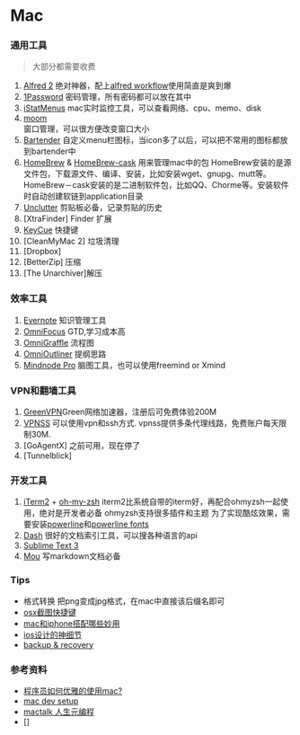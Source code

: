 # Mac

### 通用工具
> 大部分都需要收费

1. [Alfred 2](https://www.macupdate.com/app/mac/34344/alfred)
绝对神器，配上[alfred workflow](https://github.com/zenorocha/alfred-workflows)使用简直是爽到爆
2.  [1Password](https://agilebits.com/onepassword/mac) 
密码管理，所有密码都可以放在其中
3. [iStatMenus](http://bjango.com/mac/istatmenus/)
mac实时监控工具，可以查看网络、cpu、memo、disk
4. [moom](http://manytricks.com/moom/)   
窗口管理，可以很方便改变窗口大小
5. [Bartender](http://www.macbartender.com/)
自定义menu栏图标，当icon多了以后，可以把不常用的图标都放到bartender中
6. [HomeBrew](http://brew.sh/) & [HomeBrew-cask](#)
用来管理mac中的包
HomeBrew安装的是源文件包，下载源文件、编译、安装，比如安装wget、gnupg、mutt等。
HomeBrew－cask安装的是二进制软件包，比如QQ、Chorme等。安装软件时自动创建软链到application目录
7. [Unclutter](http://unclutterapp.com/)
剪贴板必备，记录剪贴的历史
8. [XtraFinder] Finder 扩展
9. [KeyCue](http://www.ergonis.com/products/keycue/) 快捷键
10. [CleanMyMac 2] 垃圾清理
11. [Dropbox]
12. [BetterZip] 压缩
13. [The Unarchiver]解压

### 效率工具
1. [Evernote](＃) 知识管理工具
2. [OmniFocus](https://www.omnigroup.com/omnifocus) GTD,学习成本高
3. [OmniGraffle](https://www.omnigroup.com/omnigraffle) 流程图
4. [OmniOutliner](https://www.omnigroup.com/omnioutliner) 提纲思路
5. [Mindnode Pro](https://mindnode.com) 脑图工具，也可以使用freemind or Xmind

### VPN和翻墙工具

1. [GreenVPN](https://www.igreenjsq.info/)Green网络加速器，注册后可免费体验200M
2. [VPNSS](http://www.vpnss06.com) 可以使用vpn和ssh方式. vpnss提供多条代理线路，免费账户每天限制30M.
3. [GoAgentX] 之前可用，现在停了
4. [Tunnelblick]

### 开发工具
1. [iTerm2](http://iterm2.com/) + [oh-my-zsh](http://ohmyz.sh/)
iterm2比系统自带的iterm好，再配合ohmyzsh一起使用，绝对是开发者必备
ohmyzsh支持很多插件和主题
为了实现酷炫效果，需要安装[powerline](https://powerline.readthedocs.org/en/master/)和[powerline fonts](https://github.com/powerline/fonts)
2. [Dash](http://kapeli.com/dash)
很好的文档索引工具，可以搜各种语言的api
3. [Sublime Text 3]()
4. [Mou](http://25.io/mou/)
写markdown文档必备


### Tips

* 格式转换
把png变成jpg格式，在mac中直接该后缀名即可
* [osx截图快捷键](http://zhi.hu/Ga0u)
* [mac和iphone搭配哪些妙用](http://www.zhihu.com/question/27229684/answer/36508879)
* [ios设计的神细节](http://www.zhihu.com/question/27351776/answer/36383913?group_id=565981083980734464)
* [backup & recovery](https://github.com/pubyun/macdev/blob/master/recovery.md)

### 参考资料
* [程序员如何优雅的使用mac?](http://www.zhihu.com/question/20873070)
* [mac dev setup](https://github.com/nicolashery/mac-dev-setup#sublime-text)
* [mactalk 人生元编程](http://www.duokan.com/book/40930)
* []